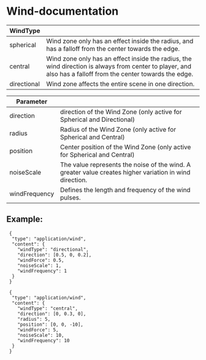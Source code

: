 # Wind-documentation

| WindType  |  |
| ------------- | ------------- |
|spherical  | Wind zone only has an effect inside the radius, and has a falloff from the center towards the edge.|
|central  | Wind zone only has an effect inside the radius, the wind direction is always from center to player, and also has a falloff from the center towards the edge.  |
|directional  | Wind zone affects the entire scene in one direction.  |

| Parameter  |  |
| ------------- | ------------- |
|direction  | direction of the Wind Zone (only active for Spherical and Directional)  |
|radius  | Radius of the Wind Zone (only active for Spherical and Central)  |
|position  | Center position of the Wind Zone (only active for Spherical and Central)  |
|noiseScale  | The value represents the noise of the wind. A greater value creates higher variation in wind direction.  |
|windFrequency  | Defines the length and frequency of the wind pulses.  |

## Example:


     {
      "type": "application/wind",
      "content": {
        "windType": "directional",
        "direction": [0.5, 0, 0.2],
        "windForce": 0.5,
        "noiseScale": 1,
        "windFrequency": 1
      }
     }
      
     {
      "type": "application/wind",      
      "content": {      
        "windType": "central",        
        "direction": [0, 0.3, 0],        
        "radius": 5,        
        "position": [0, 0, -10],       
        "windForce": 5,      
        "noiseScale": 10,      
        "windFrequency": 10  
      }
     }
      
